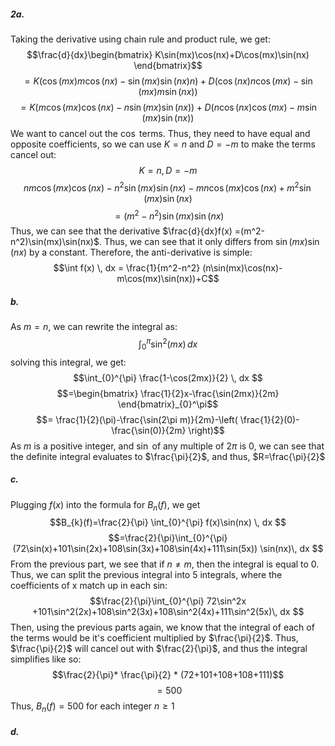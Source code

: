 ##### 2a.
Taking the derivative using chain rule and product rule, we get:
$$\frac{d}{dx}\begin{bmatrix}
K\sin(mx)\cos(nx)+D\cos(mx)\sin(nx)
\end{bmatrix}$$
$$=K(\cos(mx)m\cos(nx)-\sin(mx)\sin (nx)n)+D(\cos(nx)n\cos(mx)-\sin(mx)m\sin(nx))$$
$$=K(m\cos(mx)\cos(nx)-n\sin(mx)\sin(nx))+D(n\cos(nx)\cos(mx)-m\sin(mx)\sin(nx))$$
We want to cancel out the $\cos$ terms. Thus, they need to have equal and opposite coefficients, so we can use $K = n$ and $D = -m$ to make the terms cancel out:
$$K = n, D = -m$$
$$nm\cos(mx)\cos(nx)-n^2\sin(mx)\sin(nx)-mn\cos(mx)\cos(nx)+m^2\sin(mx)\sin(nx)$$
$$=(m^2-n^2)\sin(mx)\sin(nx)$$
Thus, we can see that the derivative  $\frac{d}{dx}f(x) =(m^2-n^2)\sin(mx)\sin(nx)$. Thus, we can see that it only differs from $\sin(mx)\sin(nx)$ by a constant. Therefore, the anti-derivative  is simple:
$$\int f(x) \, dx = \frac{1}{m^2-n^2} (n\sin(mx)\cos(nx)-m\cos(mx)\sin(nx))+C$$
##### b.
As $m = n$, we can rewrite the integral as:
$$\int_{0}^{\pi} \sin^2(mx) \, dx $$
solving this integral, we get:
$$\int_{0}^{\pi} \frac{1-\cos(2mx)}{2} \, dx $$
$$=\begin{bmatrix}
\frac{1}{2}x-\frac{\sin(2mx)}{2m}
\end{bmatrix}_{0}^\pi$$
$$= \frac{1}{2}(\pi)-\frac{\sin(2\pi m)}{2m}-\left( \frac{1}{2}(0)-\frac{\sin(0)}{2m} \right)$$
As $m$ is a positive integer, and $\sin$ of any multiple of $2\pi$ is 0, we can see that the definite integral evaluates to $\frac{\pi}{2}$, and thus, $R=\frac{\pi}{2}$

##### c.
Plugging $f(x)$ into the formula for $B_{n}(f)$, we get
$$B_{k}(f)=\frac{2}{\pi} \int_{0}^{\pi} f(x)\sin(nx) \, dx $$
$$=\frac{2}{\pi}\int_{0}^{\pi} (72\sin(x)+101\sin(2x)+108\sin(3x)+108\sin(4x)+111\sin(5x)) \sin(nx)\, dx $$
From the previous part, we see that if $n \neq m$, then the integral is equal to 0. Thus, we can split the previous integral into 5 integrals, where the coefficients of x match up in each sin:
$$\frac{2}{\pi}\int_{0}^{\pi} 72\sin^2x +101\sin^2(2x)+108\sin^2(3x)+108\sin^2(4x)+111\sin^2(5x)\, dx $$
Then, using the previous parts again, we know that the integral of each of the terms would be it's coefficient multiplied by $\frac{\pi}{2}$.
Thus, $\frac{\pi}{2}$ will cancel out with $\frac{2}{\pi}$, and thus the integral simplifies like so:
$$\frac{2}{\pi}* \frac{\pi}{2} * (72+101+108+108+111)$$
$$=500$$
Thus, $B_{n}(f) = 500$ for each integer $n \geq 1$
##### d.
